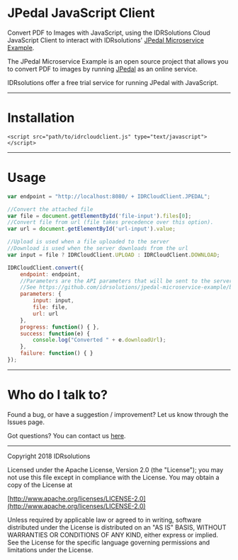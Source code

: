 # JPedal JavaScript Client #

Convert PDF to Images with JavaScript, using the IDRSolutions Cloud JavaScript Client to interact with IDRsolutions' [JPedal Microservice Example](https://github.com/idrsolutions/jpedal-microservice-example).

The JPedal Microservice Example is an open source project that allows you to convert PDF to images by running [JPedal](https://www.idrsolutions.com/jpedal/) as an online service.

IDRsolutions offer a free trial service for running JPedal with JavaScript.


-----

# Installation

```
<script src="path/to/idrcloudclient.js" type="text/javascript"></script>
```

-----

# Usage #

```javascript
var endpoint = "http://localhost:8080/ + IDRCloudClient.JPEDAL";

//Convert the attached file
var file = document.getElementById('file-input').files[0];
//Convert file from url (file takes precedence over this option).
var url = document.getElementById('url-input').value;

//Upload is used when a file uploaded to the server
//Download is used when the server downloads from the url
var input = file ? IDRCloudClient.UPLOAD : IDRCloudClient.DOWNLOAD;

IDRCloudClient.convert({
    endpoint: endpoint,
    //Parameters are the API parameters that will be sent to the server
    //See https://github.com/idrsolutions/jpedal-microservice-example/blob/master/API.md
    parameters: {
        input: input,
        file: file,
        url: url
    },
    progress: function() { },
    success: function(e) {
        console.log("Converted " + e.downloadUrl);
    },
    failure: function() { }
});
```

-----

# Who do I talk to? #

Found a bug, or have a suggestion / improvement? Let us know through the Issues page.

Got questions? You can contact us [here](https://idrsolutions.zendesk.com/hc/en-us/requests/new).

-----

Copyright 2018 IDRsolutions

Licensed under the Apache License, Version 2.0 (the "License");
you may not use this file except in compliance with the License.
You may obtain a copy of the License at

[http://www.apache.org/licenses/LICENSE-2.0](http://www.apache.org/licenses/LICENSE-2.0)

Unless required by applicable law or agreed to in writing, software
distributed under the License is distributed on an "AS IS" BASIS,
WITHOUT WARRANTIES OR CONDITIONS OF ANY KIND, either express or implied.
See the License for the specific language governing permissions and
limitations under the License.
